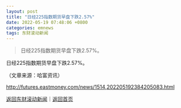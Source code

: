 ```yaml
---
layout: post
title: "日经225指数期货早盘下跌2.57%"
date: 2022-05-19 07:48:06 +0800
categories: emnews
tags: 东财滚动新闻
---
```

> 日经225指数期货早盘下跌2.57%。

<p>日经225指数期货早盘下跌2.57%。</p><p class="em_media">（文章来源：哈富资讯）</p>

<http://futures.eastmoney.com/news/1514,202205192384205083.html>

[返回东财滚动新闻](//finews.withounder.com/emnews/)｜[返回首页](//finews.withounder.com/)